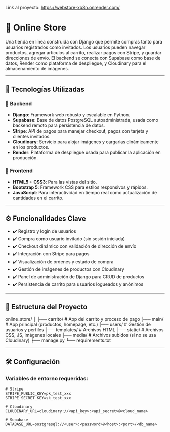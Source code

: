 Link al proyecto: https://webstore-xb8n.onrender.com/
# 🛒 Online Store

Una tienda en línea construida con Django que permite compras tanto para usuarios registrados como invitados. Los usuarios pueden navegar productos, agregar artículos al carrito, realizar pagos con Stripe, y guardar direcciones de envío. El backend se conecta con Supabase como base de datos, Render como plataforma de despliegue, y Cloudinary para el almacenamiento de imágenes.

---

## 🚀 Tecnologías Utilizadas

### 🔧 Backend
- **Django**: Framework web robusto y escalable en Python.
- **Supabase**: Base de datos PostgreSQL autoadministrada, usada como backend remoto para persistencia de datos.
- **Stripe**: API de pagos para manejar checkout, pagos con tarjeta y clientes invitados.
- **Cloudinary**: Servicio para alojar imágenes y cargarlas dinámicamente en los productos.
- **Render**: Plataforma de despliegue usada para publicar la aplicación en producción.

### 🎨 Frontend
- **HTML5 + CSS3**: Para las vistas del sitio.
- **Bootstrap 5**: Framework CSS para estilos responsivos y rápidos.
- **JavaScript**: Para interactividad en tiempo real como actualización de cantidades en el carrito.

---

## ⚙️ Funcionalidades Clave

- ✔️ Registro y login de usuarios
- ✔️ Compra como usuario invitado (sin sesión iniciada)
- ✔️ Checkout dinámico con validación de dirección de envío
- ✔️ Integración con Stripe para pagos
- ✔️ Visualización de órdenes y estado de compra
- ✔️ Gestión de imágenes de productos con Cloudinary
- ✔️ Panel de administración de Django para CRUD de productos
- ✔️ Persistencia de carrito para usuarios logueados y anónimos

---

## 📂 Estructura del Proyecto

online_store/
│
├── carrito/ # App del carrito y proceso de pago
├── main/ # App principal (productos, homepage, etc.)
├── users/ # Gestión de usuarios y perfiles
├── templates/ # Archivos HTML
├── static/ # Archivos CSS, JS, imágenes locales
├── media/ # Archivos subidos (si no se usa Cloudinary)
├── manage.py
└── requirements.txt


---

## 🛠️ Configuración

### Variables de entorno requeridas:

```env
# Stripe
STRIPE_PUBLIC_KEY=pk_test_xxx
STRIPE_SECRET_KEY=sk_test_xxx

# Cloudinary
CLOUDINARY_URL=cloudinary://<api_key>:<api_secret>@<cloud_name>

# Supabase
DATABASE_URL=postgresql://<user>:<password>@<host>:<port>/<db_name>
